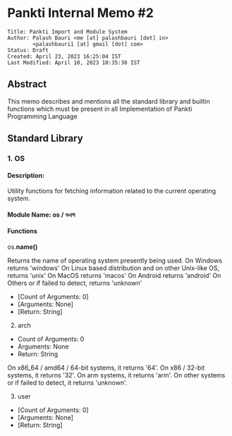 # Pankti Internal Memo #2 

```
Title: Pankti Import and Module System
Author: Palash Bauri <me [at] palashbauri [dot] in>
		<palashbauri1 [at] gmail [dot] com>
Status: Draft
Created: April 23, 2023 16:25:04 IST
Last Modified: April 10, 2023 10:35:30 IST
```

## Abstract
This memo describes and mentions all the standard library and builtin functions
which must be present in all Implementation of Pankti Programming Language

## Standard Library
### 1. OS 
#### Description:
Utility functions for fetching information related to the current operating 
system.

#### Module Name: os / ওএস

#### Functions
os.**name()**

Returns the name of operating system presently being used.
	On Windows returns 'windows' 
	On Linux based distribution and on other Unix-like OS, returns 'unix'
	On MacOS returns 'macos'
	On Android returns 'android'
	On Others or if failed to detect, returns 'unknown'

* [Count of Arguments: 0] 
* [Arguments: None] 
* [Return: String]



2. arch 

* Count of Arguments: 0
* Arguments: None
* Return: String

On x86_64 / amd64 / 64-bit  systems, it returns '64'. 
On x86 / 32-bit systems, it returns '32'. 
On arm systems, it returns 'arm'. 
On other systems or if failed to detect, it returns 'unknown'. 

3. user 

* [Count of Arguments: 0] 
* [Arguments: None] 
* [Return: String]

